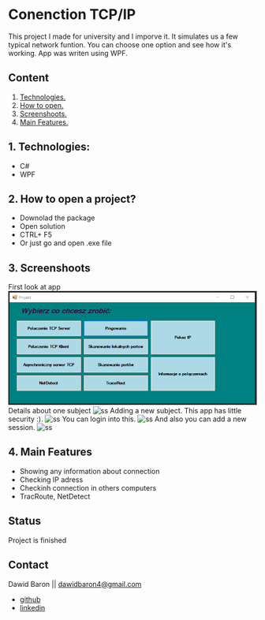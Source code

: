 # Conenction TCP/IP
This project I made for university and I imporve it. It simulates us a few typical network funtion. You can choose one option and see how it's working. App was writen using WPF. 
## Content
1. [ Technologies. ](#tech)
2. [ How to open. ](#open)
3. [ Screenshoots. ](#ss)
4. [ Main Features. ](#main)


<a name="tech"></a>
## 1. Technologies:

* C#
* WPF

<a name="open"></a>
## 2. How to open a project?

* Downolad the package  
* Open solution 
* CTRL+ F5
* Or just go and open .exe file

<a name="ss"></a>
## 3. Screenshoots

First look at app
![ss](./ss/1.PNG)
Details about one subject
![ss](./ss/no.2.PNG)
Adding a new subject. This app has little security :).
![ss](./ss/no.3.PNG)
You can login into this.
![ss](./ss/no.4.PNG)
And also you can add a new session.
![ss](./ss/no.5.PNG)
<a name="main"></a>
## 4. Main Features
* Showing any information about connection 
* Checking IP adress
* Checkinh connection in others computers
* TracRoute, NetDetect
## Status
Project is finished

## Contact

Dawid Baron || dawidbaron4@gmail.com
* [github ](https://github.com/dawidbaron)
* [linkedin ](https://www.linkedin.com/in/dawid-baron-925a67183/)

